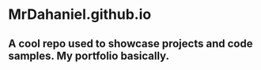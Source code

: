 # MrDahaniel.github.io

## A cool repo used to showcase projects and code samples. My portfolio basically.